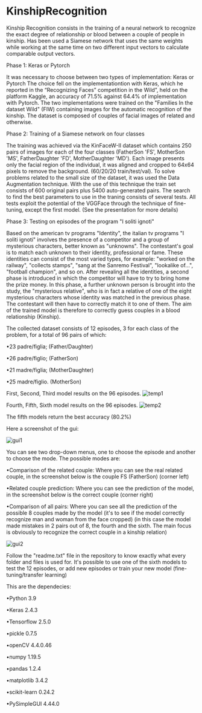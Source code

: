 # KinshipRecognition
Kinship Recognition consists in the training of a neural network to recognize the exact degree of relationship or blood between a couple of people in kinship.
Has been used a Siamese network that uses the same weights while working at the same time on two different input vectors to calculate comparable output vectors.

Phase 1: Keras or Pytorch

It was necessary to choose between two types of implementation: Keras or Pytorch
The choice fell on the implementationtion with Keras, which he reported in the “Recognizing Faces” competition in the Wild”, held on the platform Kaggle, an accuracy of 71.5% against 64.4% of implementation with Pytorch.
The two implementations were trained on the "Families In the dataset Wild" (FIW) containing images for the automatic recognition of the kinship. The dataset is composed of couples of facial images of related and otherwise.



Phase 2: Training of a Siamese network on four classes

The training was achieved via the KinFaceW-II dataset which contains 250 pairs of images for each of the four classes (FatherSon 'FS', MotherSon 'MS', FatherDaughter 'FD', MotherDaughter 'MD').
Each image presents only the facial region of the individual, it was aligned and cropped to 64x64 pixels to remove the background. (60/20/20 train/test/val).
To solve problems related to the small size of the dataset, it was used the Data Augmentation technique. With the use of this technique the train set consists of 600 original pairs plus 5400 auto-generated pairs.
The search to find the best parameters to use in the traning consists of several tests. All tests exploit the potential of the VGGFace through the technique of fine-tuning, except the first model. (See the presentation for more details)



Phase 3: Testing on episodes of the program "I soliti ignoti"

Based on the american tv programs "Identity", the italian tv programs "I soliti ignoti" involves the presence of a competitor and a group of mysterious characters, better known as "unknowns".
The contestant's goal is to match each unknown to their identity, professional or fame. These identities can consist of the most varied types, for example: "worked on the railway", "collects stamps", "sang at the Sanremo Festival", "lookalike of...", "football champion", and so on.
After revealing all the identities, a second phase is introduced in which the competitor will have to try to bring home the prize money. 
In this phase, a further unknown person is brought into the study, the "mysterious relative", who is in fact a relative of one of the eight mysterious characters whose identity was matched in the previous phase. The contestant will then have to correctly match it to one of them.
The aim of the trained model is therefore to correctly guess couples in a blood relationship (Kinship).

The collected dataset consists of 12 episodes, 3 for each class of the problem, for a total of 96 pairs of which:

  •23 padre/figlia; (Father/Daughter)
  
  •26 padre/figlio; (FatherSon)
  
  •21 madre/figlia; (MotherDaughter)
  
  •25 madre/figlio. (MotherSon)

First, Second, Third model results on the 96 episodes.
![temp1](https://github.com/ema-bar/KinshipRecognition/assets/53357066/8296d41b-ba11-456e-9b31-b4a90b7bc620)

Fourth, Fifth, Sixth model results on the 96 episodes.
![temp2](https://github.com/ema-bar/KinshipRecognition/assets/53357066/ad86d258-2859-4eb0-a538-21b9573c9f0b)


The fifth models return the best accuracy (80.2%)

Here a screenshot of the gui:

![gui1](https://github.com/ema-bar/KinshipRecognition/assets/53357066/63841892-74f9-4ccd-ac5d-a2a03883616a)


You can see two drop-down menus, one to choose the episode and another to choose the mode. The possible modes are:

 •Comparison of the related couple: Where you can see the real related couple, in the screenshot below is the couple FS (FatherSon) (corner left)

 •Related couple prediction: Where you can see the prediction of the model, in the screenshot below is the correct couple (corner right)

 •Comparison of all pairs: Where you can see all the prediction of the possible 8 couples made by the model (it's to see if the model correctly recognize man and woman from the face cropped) 
 (in this case the model made mistakes in 2 pairs out of 8, the fourth and the sixth. The main focus is obviously to recognize the correct couple in a kinship relation)


 ![gui2](https://github.com/ema-bar/KinshipRecognition/assets/53357066/81768bd7-9413-4600-8d1b-e91a8bbca702)


 Follow the "readme.txt" file in the repository to know exactly what every folder and files is used for. 
 It's possible to use one of the sixth models to test the 12 episodes, or add new episodes or train your new model (fine-tuning/transfer learning)

 This are the dependecies:
 
 •Python 3.9
 
•Keras 2.4.3

•Tensorflow 2.5.0

•pickle 0.7.5

•openCV 4.4.0.46

•numpy 1.19.5

•pandas 1.2.4

•matplotlib 3.4.2

•scikit-learn 0.24.2

•PySimpleGUI 4.44.0

 

